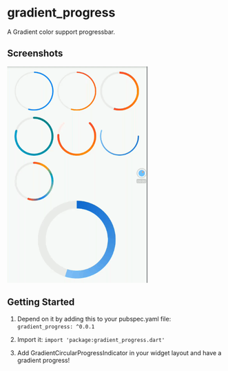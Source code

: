 # gradient_progress

A Gradient color support progressbar.

## Screenshots

![screenshot](./screenshot/gradient_circular_progress.png)

## Getting Started

1. Depend on it by adding this to your pubspec.yaml file: ```gradient_progress: ^0.0.1```

2. Import it: ```import 'package:gradient_progress.dart'```

3. Add GradientCircularProgressIndicator in your widget layout and have a gradient progress!
